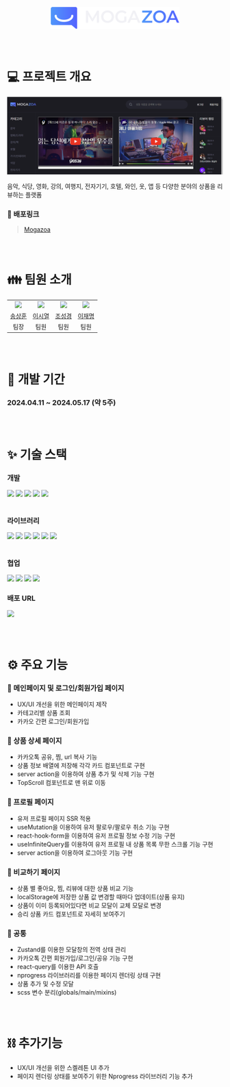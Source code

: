 <div align='center'>
  <img width='300px' src='public/images/logo-L.svg' />
</div>

<br /><br />

# 💻 프로젝트 개요

<img src='public/images/readme1.png'>

<p>음악, 식당, 영화, 강의, 여행지, 전자기기, 호텔, 와인, 옷, 앱 등 다양한 분야의 상품을 리뷰하는 플랫폼</p>

### 🔧 배포링크

> [Mogazoa](https://mogazoa4-1.vercel.app/)

<br /><br />

# 👪 팀원 소개

<table>
    <tr align="center">
        <td><img width="150" src='https://avatars.githubusercontent.com/u/152246452?v=4' /></td>
        <td><img width="150" src='https://avatars.githubusercontent.com/u/85405709?v=4' /></td>
        <td><img width="150" src='https://avatars.githubusercontent.com/u/151587265?v=4' /></td>
        <td><img width="150" src='https://avatars.githubusercontent.com/u/122016324?v=4'/></td>
    </tr>
    <tr align="center">
      <td><a href="https://github.com/Song-Sang">송상훈</a></td>
      <td><a href="https://github.com/siyeol97">이시열</a></td>
      <td><a href="https://github.com/whtjdrud">조성경</a></td>
      <td><a href="https://github.com/Crack-Egg">이재명</a></td>
    </tr>
    <tr align="center">
      <td>팀장</td>
      <td>팀원</td>
      <td>팀원</td>
      <td>팀원</td>
    </tr>
</table>

<br /><br />

# 📆 개발 기간

### 2024.04.11 ~ 2024.05.17 (약 5주)

<br /><br />

# ✨ 기술 스택

### 개발

<div>
  <img height='26px' src='https://img.shields.io/badge/nextjs14-000000?style=for-the-badge&logo=nextdotjs&logoColor=white' />
  <img height='26px' src='https://img.shields.io/badge/react-3178C6?style=for-the-badge&logo=react&logoColor=white' />
  <img height='26px' src='https://img.shields.io/badge/typescript-3178C6?style=for-the-badge&logo=typescript&logoColor=white' />
  <img height='26px' src='https://img.shields.io/badge/javascript-F7DF1E?style=for-the-badge&logo=javascript&logoColor=white' />
  <img height='26px' src='https://img.shields.io/badge/sass-cc6699?style=for-the-badge&logo=sass&logoColor=white' />
</div>

<br />

### 라이브러리

<div>
  <img height='26px' src='https://img.shields.io/badge/reacthookform-EC5990?style=for-the-badge&logo=reacthookform&logoColor=white' />
  <img height='26px' src='https://img.shields.io/badge/axios-5A29E4?style=for-the-badge&logo=axios&logoColor=white' />
  <img height='26px' src='https://img.shields.io/badge/nprogress-006600?style=for-the-badge&logo=nprogress&logoColor=white' />
  <img height='26px' src='https://img.shields.io/badge/zustand-f7a4ad?style=for-the-badge&logo=zustand&logoColor=white' />
  <img height='26px' src='https://img.shields.io/badge/classnames-031b4e?style=for-the-badge&logo=classnames&logoColor=white' />
  <img height='26px' src='https://img.shields.io/badge/reactquery-05d58b?style=for-the-badge&logo=query&logoColor=white' />
</div>

<br />

### 협업

<div>
  <img height='26px' src='https://img.shields.io/badge/eslint-4B32C3?style=for-the-badge&logo=eslint&logoColor=white' />
  <img height='26px' src='https://img.shields.io/badge/prettier-F7B93E?style=for-the-badge&logo=prettier&logoColor=white' />
  <img height='26px' src='https://img.shields.io/badge/github-181717?style=for-the-badge&logo=github&logoColor=white' />
  <img height='26px' src='https://img.shields.io/badge/discord-5865F2?style=for-the-badge&logo=discord&logoColor=white' />
</div>

### 배포 URL

<img height='26px' src='https://img.shields.io/badge/Vercel-000000?style=flat-square&logo=Vercel&logoColor=white' />

<br /><br />

# ⚙️ 주요 기능

### 📄 메인페이지 및 로그인/회원가입 페이지

- UX/UI 개선을 위한 메인페이지 제작
- 카테고리별 상품 조회
- 카카오 간편 로그인/회원가입

### 📄 상품 상세 페이지

- 카카오톡 공유, 찜, url 복사 기능
- 상품 정보 배열에 저장해 각각 카드 컴포넌트로 구현
- server action을 이용하여 상품 추가 및 삭제 기능 구현
- TopScroll 컴포넌트로 맨 위로 이동

### 📄 프로필 페이지

- 유저 프로필 페이지 SSR 적용
- useMutation을 이용하여 유저 팔로우/팔로우 취소 기능 구현
- react-hook-form을 이용하여 유저 프로필 정보 수정 기능 구현
- useInfiniteQuery를 이용하여 유저 프로필 내 상품 목록 무한 스크롤 기능 구현
- server action을 이용하여 로그아웃 기능 구현

### 📄 비교하기 페이지

- 상품 별 좋아요, 찜, 리뷰에 대한 상품 비교 기능
- localStorage에 저장한 상품 값 변경할 때마다 업데이트(상품 유지)
- 상품이 이미 등록되어있다면 비교 모달이 교체 모달로 변경
- 승리 상품 카드 컴포넌트로 자세히 보여주기

### 📄 공통

- Zustand를 이용한 모달창의 전역 상태 관리
- 카카오톡 간편 회원가입/로그인/공유 기능 구현
- react-query를 이용한 API 호츌
- nprogress 라이브러리를 이용한 페이지 렌더링 상태 구현
- 상품 추가 및 수정 모달
- scss 변수 분리(globals/main/mixins)

<br /><br />

# ⛓️ 추가기능

- UX/UI 개선을 위한 스켈레톤 UI 추가
- 페이지 렌더링 상태를 보여주기 위한 Nprogress 라이브러리 기능 추가

<br /><br />
